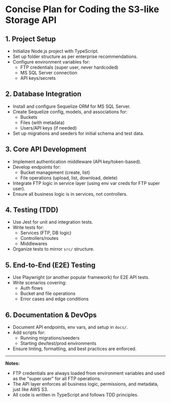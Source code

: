# Concise Plan for Coding the S3-like Storage API

## 1. Project Setup
- Initialize Node.js project with TypeScript.
- Set up folder structure as per enterprise recommendations.
- Configure environment variables for:
  - FTP credentials (super user, never hardcoded)
  - MS SQL Server connection
  - API keys/secrets

## 2. Database Integration
- Install and configure Sequelize ORM for MS SQL Server.
- Create Sequelize config, models, and associations for:
  - Buckets
  - Files (with metadata)
  - Users/API keys (if needed)
- Set up migrations and seeders for initial schema and test data.

## 3. Core API Development
- Implement authentication middleware (API key/token-based).
- Develop endpoints for:
  - Bucket management (create, list)
  - File operations (upload, list, download, delete)
- Integrate FTP logic in service layer (using env var creds for FTP super user).
- Ensure all business logic is in services, not controllers.

## 4. Testing (TDD)
- Use Jest for unit and integration tests.
- Write tests for:
  - Services (FTP, DB logic)
  - Controllers/routes
  - Middlewares
- Organize tests to mirror `src/` structure.

## 5. End-to-End (E2E) Testing
- Use Playwright (or another popular framework) for E2E API tests.
- Write scenarios covering:
  - Auth flows
  - Bucket and file operations
  - Error cases and edge conditions

## 6. Documentation & DevOps
- Document API endpoints, env vars, and setup in `docs/`.
- Add scripts for:
  - Running migrations/seeders
  - Starting dev/test/prod environments
- Ensure linting, formatting, and best practices are enforced.

---

**Notes:**
- FTP credentials are always loaded from environment variables and used as the "super user" for all FTP operations.
- The API layer enforces all business logic, permissions, and metadata, just like AWS S3.
- All code is written in TypeScript and follows TDD principles.
